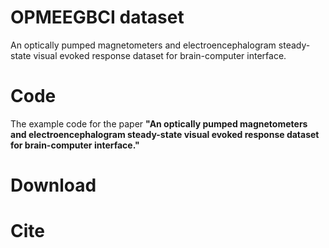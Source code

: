 # OPMEEGBCI dataset
An optically pumped magnetometers and electroencephalogram steady-state visual evoked response dataset for brain-computer interface.

# Code
The example code for the paper **"An optically pumped magnetometers and electroencephalogram steady-state visual evoked response dataset for brain-computer interface."**

# Download


# Cite
